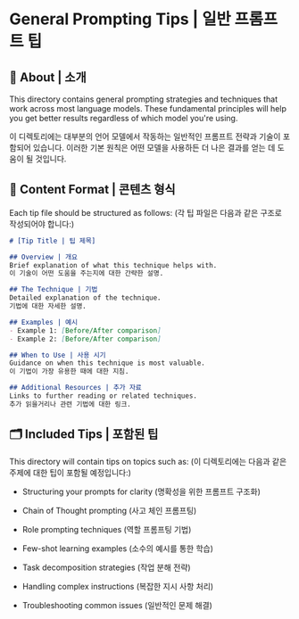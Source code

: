 # General Prompting Tips | 일반 프롬프트 팁

## 🌟 About | 소개

This directory contains general prompting strategies and techniques that work across most language models. These fundamental principles will help you get better results regardless of which model you're using.

이 디렉토리에는 대부분의 언어 모델에서 작동하는 일반적인 프롬프트 전략과 기술이 포함되어 있습니다. 이러한 기본 원칙은 어떤 모델을 사용하든 더 나은 결과를 얻는 데 도움이 될 것입니다.

## 📝 Content Format | 콘텐츠 형식

Each tip file should be structured as follows:
(각 팁 파일은 다음과 같은 구조로 작성되어야 합니다:)

```markdown
# [Tip Title | 팁 제목]

## Overview | 개요
Brief explanation of what this technique helps with.
이 기술이 어떤 도움을 주는지에 대한 간략한 설명.

## The Technique | 기법
Detailed explanation of the technique.
기법에 대한 자세한 설명.

## Examples | 예시
- Example 1: [Before/After comparison]
- Example 2: [Before/After comparison]

## When to Use | 사용 시기
Guidance on when this technique is most valuable.
이 기법이 가장 유용한 때에 대한 지침.

## Additional Resources | 추가 자료
Links to further reading or related techniques.
추가 읽을거리나 관련 기법에 대한 링크.
```

## 🗂️ Included Tips | 포함된 팁

This directory will contain tips on topics such as:
(이 디렉토리에는 다음과 같은 주제에 대한 팁이 포함될 예정입니다:)

- Structuring your prompts for clarity
  (명확성을 위한 프롬프트 구조화)
  
- Chain of Thought prompting
  (사고 체인 프롬프팅)
  
- Role prompting techniques
  (역할 프롬프팅 기법)
  
- Few-shot learning examples
  (소수의 예시를 통한 학습)
  
- Task decomposition strategies
  (작업 분해 전략)
  
- Handling complex instructions
  (복잡한 지시 사항 처리)
  
- Troubleshooting common issues
  (일반적인 문제 해결)

